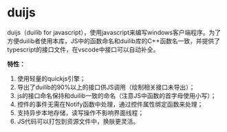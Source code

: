 # duijs

duijs（duilib for javascript），使用javascript来编写windows客户端程序。为了方便duilib者使用本库，JS中的函数命名和duilib库的C++函数名一致，并提供了typescript的接口文件，在vscode中接口可以自动补全。

**特性：**

1. 使用轻量的quickjs引擎；
2. 导出了duilib的90%以上的接口供JS调用（绘制相关接口未导出）；
3. js的接口命名保持和duilib一致的命名（注意JS中函数的首字母使用小写）；
4. 控件的事件无需在Notify函数中处理，通过控件属性绑定函数来处理；
5. 支持异步本地存储，读写操作不影响界面线程；
6. JS代码可以打包到资源文件中，换肤更灵活。



